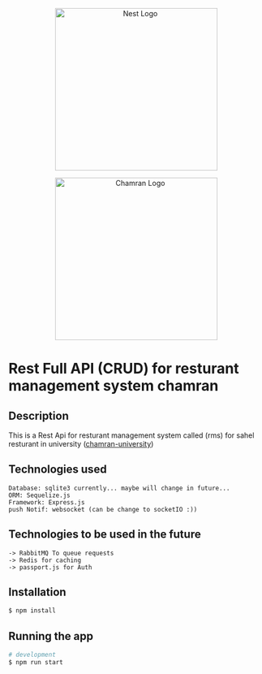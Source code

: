 <p align="center">
  <a href="https://expressjs.com/" target="blank"><img src="https://user-images.githubusercontent.com/58913940/139163990-5a100558-5f98-4161-a25b-74170eb6bbb7.png" width="320" alt="Nest Logo" /></a>
</p>
<p align="center">
  <a href="https://scu.ac.ir/" target="blank"><img src="https://user-images.githubusercontent.com/58913940/138869819-b60e5daa-dc39-4647-b082-162d680a64b3.jpg" width="320" alt="Chamran Logo" /></a>
</p>

# Rest Full API (CRUD) for resturant management system chamran

## Description
This is a Rest Api for resturant management system called (rms) for sahel resturant in university ([chamran-university](https://scu.ac.ir/))


## Technologies used
```
Database: sqlite3 currently... maybe will change in future...
ORM: Sequelize.js
Framework: Express.js
push Notif: websocket (can be change to socketIO :))
```

## Technologies to be used in the future
```
-> RabbitMQ To queue requests
-> Redis for caching
-> passport.js for Auth
```


## Installation

```bash
$ npm install
```

## Running the app

```bash
# development
$ npm run start
```


